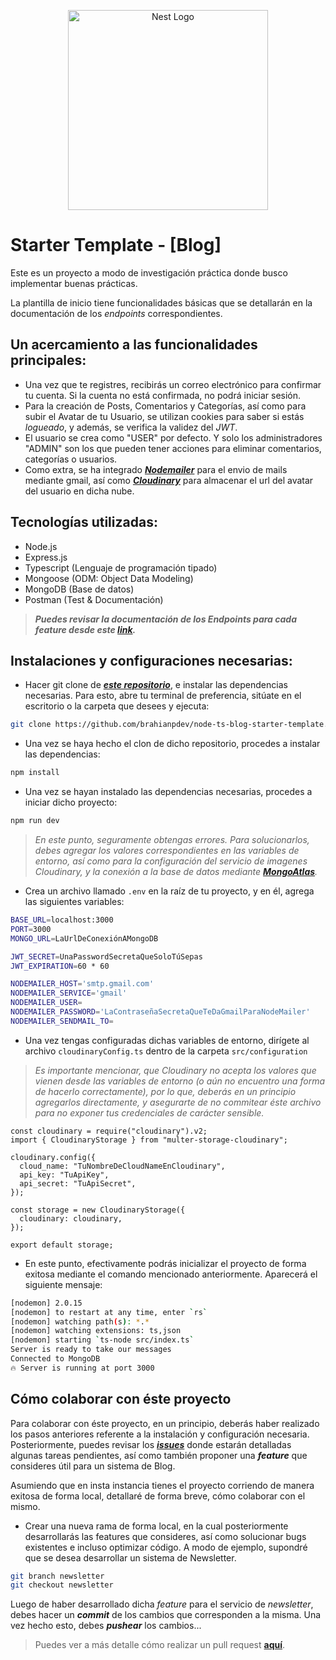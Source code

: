 <p align="center">
  <a href="https://github.com/brahianpdev?tab=repositories" target="blank"><img src="https://miro.medium.com/max/1400/0*a6oSE8C5z6SjVtjj.png" width="320" alt="Nest Logo" /></a>
</p>

# Starter Template - [Blog]

Este es un proyecto a modo de investigación práctica donde busco implementar buenas prácticas.

La plantilla de inicio tiene funcionalidades básicas que se detallarán en la documentación de los *endpoints* correspondientes.

## Un acercamiento a las funcionalidades principales:

- Una vez que te registres, recibirás un correo electrónico para confirmar tu cuenta. Si la cuenta no está confirmada, no podrá iniciar sesión.
- Para la creación de Posts, Comentarios y Categorías, así como para subir el Avatar de tu Usuario, se utilizan cookies para saber si estás *logueado*, y además, se verifica la validez del *JWT*.
- El usuario se crea como "USER" por defecto. Y solo los administradores "ADMIN" son los que pueden tener acciones para eliminar comentarios, categorías o usuarios.
- Como extra, se ha integrado [***Nodemailer***](https://nodemailer.com/about/) para el envio de mails mediante gmail, así como [***Cloudinary***](https://cloudinary.com/) para almacenar el url del avatar del usuario en dicha nube.

## Tecnologías utilizadas:

- Node.js
- Express.js
- Typescript (Lenguaje de programación tipado)
- Mongoose (ODM: Object Data Modeling)
- MongoDB (Base de datos)
- Postman (Test & Documentación)

> ***Puedes revisar la documentación de los Endpoints para cada feature desde este [link](https://documenter.getpostman.com/view/18310822/Uyr5oeZm).***
> 

## Instalaciones y configuraciones necesarias:

- Hacer git clone de [***este repositorio***](https://github.com/brahianpdev/node-ts-blog-starter-template), e instalar las dependencias necesarias. Para esto, abre tu terminal de preferencia, sitúate en el escritorio o la carpeta que desees y ejecuta:

```bash
git clone https://github.com/brahianpdev/node-ts-blog-starter-template.git
```

- Una vez se haya hecho el clon de dicho repositorio, procedes a instalar las dependencias:

```bash
npm install
```

- Una vez se hayan instalado las dependencias necesarias, procedes a iniciar dicho proyecto:

```bash
npm run dev
```

> *En este punto, seguramente obtengas errores. Para solucionarlos, debes agregar los valores correspondientes en las variables de entorno, así como para la configuración del servicio de imagenes Cloudinary, y la conexión a la base de datos mediante [**MongoAtlas**](https://www.mongodb.com/).*
> 

- Crea un archivo llamado `.env` en la raíz de tu proyecto, y en él, agrega las siguientes variables:

```bash
BASE_URL=localhost:3000
PORT=3000
MONGO_URL=LaUrlDeConexiónAMongoDB

JWT_SECRET=UnaPasswordSecretaQueSoloTúSepas
JWT_EXPIRATION=60 * 60

NODEMAILER_HOST='smtp.gmail.com'
NODEMAILER_SERVICE='gmail'
NODEMAILER_USER=
NODEMAILER_PASSWORD='LaContraseñaSecretaQueTeDaGmailParaNodeMailer'
NODEMAILER_SENDMAIL_TO=
```

- Una vez tengas configuradas dichas variables de entorno, dirígete al archivo `cloudinaryConfig.ts` dentro de la carpeta `src/configuration`

> *Es importante mencionar, que Cloudinary no acepta los valores que vienen desde las variables de entorno (o aún no encuentro una forma de hacerlo correctamente), por lo que, deberás en un principio agregarlos directamente, y asegurarte de no commitear éste archivo para no exponer tus credenciales de carácter sensible.*
> 

```tsx
const cloudinary = require("cloudinary").v2;
import { CloudinaryStorage } from "multer-storage-cloudinary";

cloudinary.config({
  cloud_name: "TuNombreDeCloudNameEnCloudinary",
  api_key: "TuApiKey",
  api_secret: "TuApiSecret",
});

const storage = new CloudinaryStorage({
  cloudinary: cloudinary,
});

export default storage;
```

- En este punto, efectivamente podrás inicializar el proyecto de forma exitosa mediante el comando mencionado anteriormente. Aparecerá el siguiente mensaje:

```bash
[nodemon] 2.0.15
[nodemon] to restart at any time, enter `rs`
[nodemon] watching path(s): *.*
[nodemon] watching extensions: ts,json
[nodemon] starting `ts-node src/index.ts`
Server is ready to take our messages
Connected to MongoDB
🔥 Server is running at port 3000
```

## Cómo colaborar con éste proyecto

Para colaborar con éste proyecto, en un principio, deberás haber realizado los pasos anteriores referente a la instalación y configuración necesaria. Posteriormente, puedes revisar los ***[issues](https://github.com/brahianpdev/node-ts-blog-starter-template/issues)*** donde estarán detalladas algunas tareas pendientes, así como también proponer una ***feature*** que consideres útil para un sistema de Blog.

Asumiendo que en insta instancia tienes el proyecto corriendo de manera exitosa de forma local, detallaré de forma breve, cómo colaborar con el mismo. 

- Crear una nueva rama de forma local, en la cual posteriormente desarrollarás las features que consideres, así como solucionar bugs existentes e incluso optimizar código. A modo de ejemplo, supondré que se desea desarrollar un sistema de Newsletter.

 

```bash
git branch newsletter
git checkout newsletter
```

Luego de haber desarrollado dicha *feature* para el servicio de *newsletter*, debes hacer un ***commit*** de los cambios que corresponden a la misma. Una vez hecho esto, debes ***pushear*** los cambios...

> Puedes ver a más detalle cómo realizar un pull request [**aquí**](https://www.freecodecamp.org/espanol/news/como-hacer-tu-primer-pull-request-en-github/).
>
